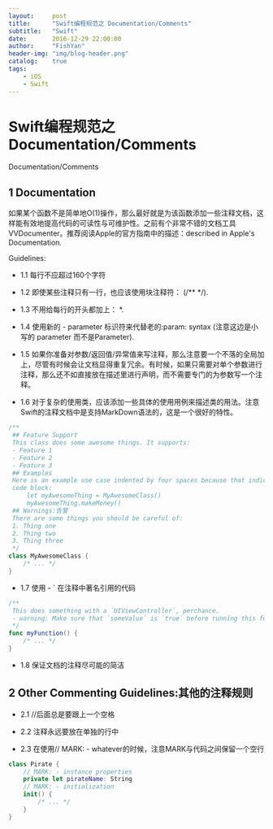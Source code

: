 ```yaml
---
layout:     post
title:      "Swift编程规范之 Documentation/Comments"
subtitle:   "Swift"
date:       2016-12-29 22:00:00
author:     "FishYan"
header-img: "img/blog-header.png" 
catalog:    true
tags:
    - iOS
    - Swift
---
```


# Swift编程规范之 Documentation/Comments

Documentation/Comments

## 1 Documentation

如果某个函数不是简单地O(1)操作，那么最好就是为该函数添加一些注释文档，这样能有效地提高代码的可读性与可维护性。之前有个非常不错的文档工具VVDocumenter。推荐阅读Apple的官方指南中的描述：described in Apple's Documentation.

Guidelines:

- 1.1 每行不应超过160个字符

- 1.2 即使某些注释只有一行，也应该使用块注释符： (/** */).

- 1.3 不用给每行的开头都加上： *.

- 1.4 使用新的 - parameter 标识符来代替老的:param: syntax (注意这边是小写的 parameter 而不是Parameter).

- 1.5 如果你准备对参数/返回值/异常值来写注释，那么注意要一个不落的全局加上，尽管有时候会让文档显得重复冗余。有时候，如果只需要对单个参数进行注释，那么还不如直接放在描述里进行声明，而不需要专门的为参数写一个注释。

- 1.6 对于复杂的使用类，应该添加一些具体的使用用例来描述类的用法。注意Swift的注释文档中是支持MarkDown语法的，这是一个很好的特性。
```swift
/**
 ## Feature Support
 This class does some awesome things. It supports:
 - Feature 1
 - Feature 2
 - Feature 3
 ## Examples
 Here is an example use case indented by four spaces because that indicates a
 code block:
     let myAwesomeThing = MyAwesomeClass()
     myAwesomeThing.makeMoney()
 ## Warnings:告警
 There are some things you should be careful of:
 1. Thing one
 2. Thing two
 3. Thing three
 */
class MyAwesomeClass {
    /* ... */
}
```
- 1.7 使用 - ` 在注释中著名引用的代码
```swift
/**
 This does something with a `UIViewController`, perchance.
 - warning: Make sure that `someValue` is `true` before running this function.
 */
func myFunction() {
    /* ... */
}
```
- 1.8 保证文档的注释尽可能的简洁

## 2 Other Commenting Guidelines:其他的注释规则

- 2.1 //后面总是要跟上一个空格

- 2.2 注释永远要放在单独的行中

- 2.3 在使用// MARK: - whatever的时候，注意MARK与代码之间保留一个空行
```swift
class Pirate {
    // MARK: - instance properties
    private let pirateName: String
    // MARK: - initialization
    init() {
        /* ... */
    }
}
```